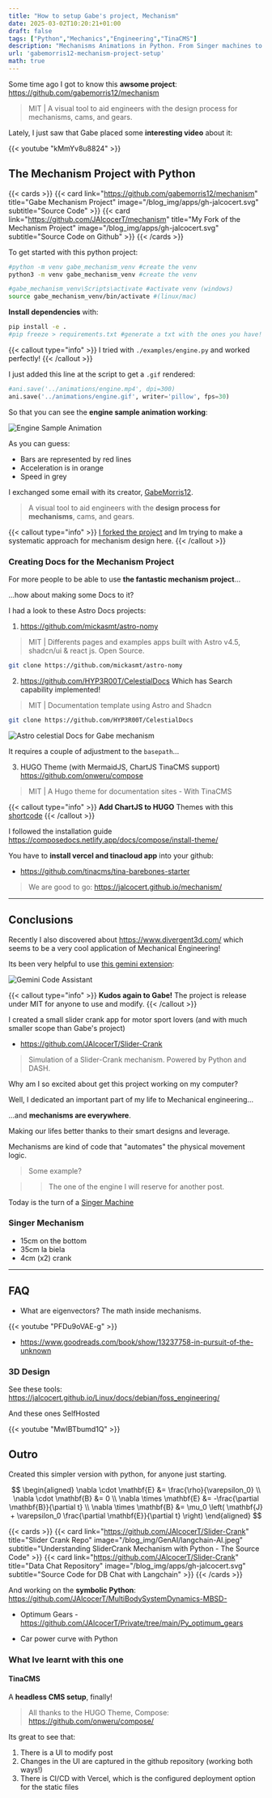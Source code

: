 ```yaml
---
title: "How to setup Gabe's project, Mechanism"
date: 2025-03-02T10:20:21+01:00
draft: false
tags: ["Python","Mechanics","Engineering","TinaCMS"]
description: "Mechanisms Animations in Python. From Singer machines to car engines. Project Docs with Astro and Tina?"
url: 'gabemorris12-mechanism-project-setup'
math: true
---
```


Some time ago I got to know this **awsome project**: <https://github.com/gabemorris12/mechanism>

> MIT | A visual tool to aid engineers with the design process for mechanisms, cams, and gears.

Lately, I just saw that Gabe placed some **interesting video** about it:

<!-- https://www.youtube.com/watch?v=kMmYv8u8824 --> 

{{< youtube "kMmYv8u8824" >}}

<!-- 
https://www.youtube.com/watch?v=usY-oBifcM4&list=PLghzFAspn1-eGjPOTT0D_6LXWqMBFRVIW 
-->

## The Mechanism Project with Python


{{< cards >}}
  {{< card link="https://github.com/gabemorris12/mechanism" title="Gabe Mechanism Project" image="/blog_img/apps/gh-jalcocert.svg" subtitle="Source Code" >}}
  {{< card link="https://github.com/JAlcocerT/mechanism" title="My Fork of the Mechanism Project" image="/blog_img/apps/gh-jalcocert.svg" subtitle="Source Code on Github" >}}
{{< /cards >}}

To get started with this python project:

```sh
#python -m venv gabe_mechanism_venv #create the venv
python3 -m venv gabe_mechanism_venv #create the venv

#gabe_mechanism_venv\Scripts\activate #activate venv (windows)
source gabe_mechanism_venv/bin/activate #(linux/mac)
```

**Install dependencies** with:

```sh
pip install -e .
#pip freeze > requirements.txt #generate a txt with the ones you have!
```


{{< callout type="info" >}}
I tried with `./examples/engine.py` and worked perfectly! 
{{< /callout >}}

I just added this line at the script to get a `.gif` rendered:

```py
#ani.save('../animations/engine.mp4', dpi=300)
ani.save('../animations/engine.gif', writer='pillow', fps=30)
```

So that you can see the **engine sample animation working**:

![Engine Sample Animation](/blog_img/mec/engine.gif)

As you can guess:

* Bars are represented by red lines
* Acceleration is in orange
* Speed in grey

I exchanged some email with its creator, [GabeMorris12](https://github.com/gabemorris12).

> A visual tool to aid engineers with the **design process for mechanisms**, cams, and gears.

{{< callout type="info" >}}
[I forked the project](https://github.com/JAlcocerT/mechanism) and Im trying to make a systematic approach for mechanism design here.
{{< /callout >}}


### Creating Docs for the Mechanism Project

For more people to be able to use **the fantastic mechanism project**...

...how about making some Docs to it?

I had a look to these Astro Docs projects:

1. https://github.com/mickasmt/astro-nomy

> MIT | Differents pages and examples apps built with Astro v4.5, shadcn/ui & react js. Open Source.

```sh
git clone https://github.com/mickasmt/astro-nomy
```

2. https://github.com/HYP3R00T/CelestialDocs Which has Search capability implemented!

> MIT | Documentation template using Astro and Shadcn

```sh
git clone https://github.com/HYP3R00T/CelestialDocs
```

![Astro celestial Docs for Gabe mechanism](/blog_img/web/GHAnPages/gha&pages-celestialdocs-mechanism.png)

It requires a couple of adjustment to the `basepath`...

3. HUGO Theme (with MermaidJS, ChartJS TinaCMS support) https://github.com/onweru/compose

> MIT | A Hugo theme for documentation sites - With TinaCMS

{{< callout type="info" >}}
**Add ChartJS to HUGO** Themes with this [shortcode](https://github.com/shen-yu/hugo-chart) 
{{< /callout >}}

I followed the installation guide https://composedocs.netlify.app/docs/compose/install-theme/

You have to **install vercel and tinacloud app** into your github:

* https://github.com/tinacms/tina-barebones-starter

> We are good to go: https://jalcocert.github.io/mechanism/

---

## Conclusions


Recently I also discovered about https://www.divergent3d.com/ which seems to be a very cool application of Mechanical Engineering!

Its been very helpful to use [this gemini extension](https://marketplace.visualstudio.com/items?itemName=Google.geminicodeassist):

![Gemini Code Assistant](/blog_img/dev/GeminiCodeAssist.png)



{{< callout type="info" >}}
**Kudos again to Gabe!** The project is release under MIT for anyone to use and modify. 
{{< /callout >}}

I created a small slider crank app for motor sport lovers (and with much smaller scope than Gabe's project)

* https://github.com/JAlcocerT/Slider-Crank

> Simulation of a Slider-Crank mechanism. Powered by Python and DASH.

Why am I so excited about get this project working on my computer?

Well, I dedicated an important part of my life to Mechanical engineering...

...and **mechanisms are everywhere**.

Making our lifes better thanks to their smart designs and leverage.

Mechanisms are kind of code that "automates" the physical movement logic.

> Some example?

>> The one of the engine I will reserve for another post.

Today is the turn of a [Singer Machine](#singer-mechanism!)

### Singer Mechanism

* 15cm on the bottom
* 35cm la biela
* 4cm (x2) crank

---

## FAQ

* What are eigenvectors? The math inside mechanisms.

<!-- https://www.youtube.com/watch?v=PFDu9oVAE-g -->

{{< youtube "PFDu9oVAE-g" >}}


* https://www.goodreads.com/book/show/13237758-in-pursuit-of-the-unknown

### 3D Design

See these tools: https://jalcocert.github.io/Linux/docs/debian/foss_engineering/

And these ones SelfHosted

<!-- https://www.youtube.com/watch?v=MwIBTbumd1Q -->
{{< youtube "MwIBTbumd1Q" >}}

## Outro

Created this simpler version with python, for anyone just starting.

$$
\begin{aligned}
  \nabla \cdot \mathbf{E} &= \frac{\rho}{\varepsilon_0} \\
  \nabla \cdot \mathbf{B} &= 0 \\
  \nabla \times \mathbf{E} &= -\frac{\partial \mathbf{B}}{\partial t} \\
  \nabla \times \mathbf{B} &= \mu_0 \left( \mathbf{J} + \varepsilon_0 \frac{\partial \mathbf{E}}{\partial t} \right)
\end{aligned}
$$


{{< cards >}}
  {{< card link="https://github.com/JAlcocerT/Slider-Crank" title="Slider Crank Repo" image="/blog_img/GenAI/langchain-AI.jpeg" subtitle="Understanding SliderCrank Mechanism with Python - The Source Code" >}}
  {{< card link="https://github.com/JAlcocerT/Slider-Crank" title="Data Chat Repository" image="/blog_img/apps/gh-jalcocert.svg" subtitle="Source Code for DB Chat with Langchain" >}}
{{< /cards >}}

And working on the **symbolic Python**: https://github.com/JAlcocerT/MultiBodySystemDynamics-MBSD-


* Optimum Gears - https://github.com/JAlcocerT/Private/tree/main/Py_optimum_gears

* Car power curve with Python

### What Ive learnt with this one

#### TinaCMS

A **headless CMS setup**, finally!

> All thanks to the HUGO Theme, Compose: https://github.com/onweru/compose/

Its great to see that:

1. There is a UI to modify post
2. Changes in the UI are captured in the github repository (working both ways!)
3. There is CI/CD with Vercel, which is the configured deployment option for the static files
